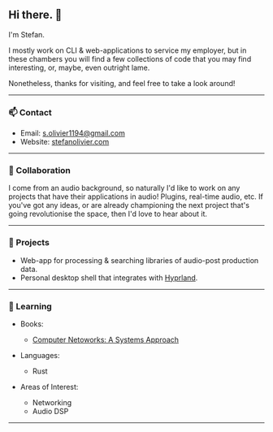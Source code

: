 ## Hi there. 👋

I'm Stefan.

I mostly work on CLI & web-applications to service my employer, but in these
chambers you will find a few collections of code that you may find interesting,
or, maybe, even outright lame.

Nonetheless, thanks for visiting, and feel free to take a look around!

___

### 📫 Contact

- Email: s.olivier1194@gmail.com
- Website: [stefanolivier.com](https://stefanolivier.com)

___

### 👯 Collaboration

I come from an audio background, so naturally I'd like to work on any
projects that have their applications in audio! Plugins, real-time audio, etc.
If you've got any ideas, or are already championing the next project that's
going revolutionise the space, then I'd love to hear about it.

___

### 🔭 Projects

- Web-app for processing & searching libraries of audio-post production data.
- Personal desktop shell that integrates with [Hyprland](https://github.com/hyprwm/Hyprland).

___

### 🌱 Learning

- Books:
    - [Computer Netoworks: A Systems Approach](https://book.systemsapproach.org/index.html)

- Languages:
    - Rust

- Areas of Interest:
    - Networking
    - Audio DSP

___
